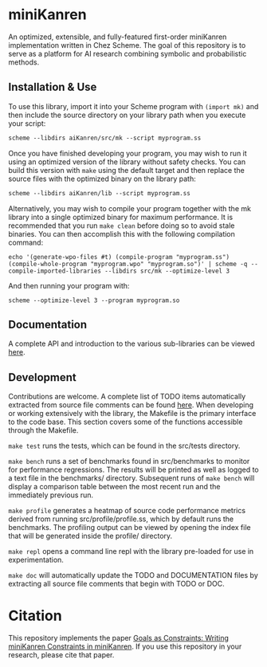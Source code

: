 # miniKanren
An optimized, extensible, and fully-featured first-order miniKanren implementation written in Chez Scheme. The goal of this repository is to serve as a platform for AI research combining symbolic and probabilistic methods.

## Installation & Use
To use this library, import it into your Scheme program with `(import mk)` and then include the source directory on your library path when you execute your script:

```scheme
scheme --libdirs aiKanren/src/mk --script myprogram.ss
```

Once you have finished developing your program, you may wish to run it using an optimized version of the library without safety checks. You can build this version with `make` using the default target and then replace the source files with the optimized binary on the library path:


```scheme
scheme --libdirs aiKanren/lib --script myprogram.ss
```

Alternatively, you may wish to compile your program together with the mk library into a single optimized binary for maximum performance. It is recommended that you run `make clean` before doing so to avoid stale binaries. You can then accomplish this with the following compilation command:
```
echo '(generate-wpo-files #t) (compile-program "myprogram.ss") (compile-whole-program "myprogram.wpo" "myprogram.so")' | scheme -q --compile-imported-libraries --libdirs src/mk --optimize-level 3
```
And then running your program with:
```
scheme --optimize-level 3 --program myprogram.so
```

## Documentation
A complete API and introduction to the various sub-libraries can be viewed [here](DOCUMENTATION.md).

## Development
Contributions are welcome. A complete list of TODO items automatically extracted from source file comments can be found [here](TODO.md). When developing or working extensively with the library, the Makefile is the primary interface to the code base. This section covers some of the functions accessible through the Makefile.

`make test` runs the tests, which can be found in the src/tests directory. 

`make bench` runs a set of benchmarks found in src/benchmarks to monitor for performance regressions. The results will be printed as well as logged to a text file in the benchmarks/ directory. Subsequent runs of `make bench` will display a comparison table between the most recent run and the immediately previous run. 

`make profile` generates a heatmap of source code performance metrics derived from running src/profile/profile.ss, which by default runs the benchmarks. The profiling output can be viewed by opening the index file that will be generated inside the profile/ directory.

`make repl` opens a command line repl with the library pre-loaded for use in experimentation.

`make doc` will automatically update the TODO and DOCUMENTATION files by extracting all source file comments that begin with TODO or DOC.

# Citation
This repository implements the paper [Goals as Constraints: Writing miniKanren Constraints in miniKanren](https://dash.harvard.edu/bitstream/handle/1/37377201/tr.pdf?sequence=1&isAllowed=y). If you use this repository in your research, please cite that paper.
